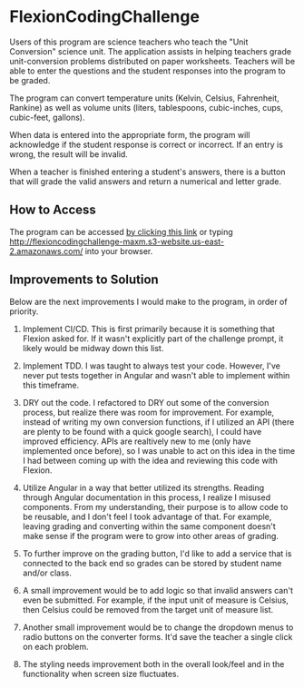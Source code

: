 # FlexionCodingChallenge
  Users of this program are science teachers who teach the "Unit Conversion" science unit. The application assists in helping teachers grade unit-conversion problems distributed on paper worksheets. Teachers will be able to enter the questions and the student responses into the program to be graded.

  The program can convert temperature units (Kelvin, Celsius, Fahrenheit, Rankine) as well as volume units (liters, tablespoons, cubic-inches, cups, cubic-feet, gallons).

  When data is entered into the appropriate form, the program will acknowledge if the student response is correct or incorrect. If an entry is wrong, the result will be invalid.
  
  When a teacher is finished entering a student's answers, there is a button that will grade the valid answers and return a numerical and letter grade.

## How to Access
  The program can be accessed [by clicking this link](http://flexioncodingchallenge-maxm.s3-website.us-east-2.amazonaws.com/) or typing http://flexioncodingchallenge-maxm.s3-website.us-east-2.amazonaws.com/ into your browser.

## Improvements to Solution
  Below are the next improvements I would make to the program, in order of priority.

 1) Implement CI/CD. This is first primarily because it is something that Flexion asked for. If it wasn't explicitly part of the challenge prompt, it likely would be midway down this list.

 2) Implement TDD. I was taught to always test your code. However, I've never put tests together in Angular and wasn't able to implement within this timeframe.

 3) DRY out the code. I refactored to DRY out some of the conversion process, but realize there was room for improvement. For example, instead of writing my own conversion functions, if I utilized an API (there are plenty to be found with a quick google search), I could have improved efficiency. APIs are realtively new to me (only have implemented once before), so I was unable to act on this idea in the time I had between coming up with the idea and reviewing this code with Flexion.

 4) Utilize Angular in a way that better utilized its strengths. Reading through Angular documentation in this process, I realize I misused components. From my understanding, their purpose is to allow code to be reusable, and I don't feel I took advantage of that. For example, leaving grading and converting within the same component doesn't make sense if the program were to grow into other areas of grading.

 5) To further improve on the grading button, I'd like to add a service that is connected to the back end so grades can be stored by student name and/or class.

 6) A small improvement would be to add logic so that invalid answers can't even be submitted. For example, if the input unit of measure is Celsius, then Celsius could be removed from the target unit of measure list.

 7) Another small improvement would be to change the dropdown menus to radio buttons on the converter forms. It'd save the teacher a single click on each problem.

 8) The styling needs improvement both in the overall look/feel and in the functionality when screen size fluctuates. 
